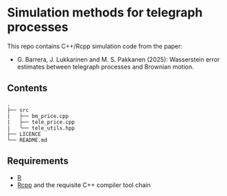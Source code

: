 # Simulation methods for telegraph processes

This repo contains C++/Rcpp simulation code from the paper:

* G. Barrera, J. Lukkarinen and M. S. Pakkanen (2025): Wasserstein error estimates between telegraph processes and Brownian motion.

## Contents

```
.
├── src
|   ├── bm_price.cpp
|   ├── tele_price.cpp
|   └── tele_utils.hpp
├── LICENCE
└── README.md
```

## Requirements

* [R](https://www.r-project.org/)
* [Rcpp](https://cran.r-project.org/web/packages/Rcpp/index.html) and the requisite C++ compiler tool chain
